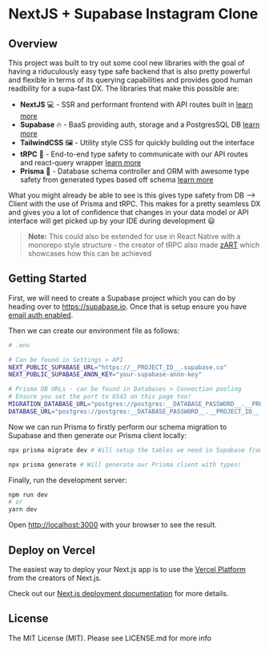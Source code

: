 # NextJS + Supabase Instagram Clone

## Overview

This project was built to try out some cool new libraries with the goal of having a riduculously easy type safe backend that is also pretty powerful and flexible in terms of its querying capabilities and provides good human readbility for a supa-fast DX. The libraries that make this possible are:

- **NextJS** 💻 - SSR and performant frontend with API routes built in [learn more](https://nextjs.org/)
- **Supabase** 🔥 - BaaS providing auth, storage and a PostgresSQL DB [learn more](https://supabase.io/)
- **TailwindCSS** 🖼 - Utility style CSS for quickly building out the interface
- **tRPC** 💪 - End-to-end type safety to communicate with our API routes and react-query wrapper [learn more](https://trpc.io/)
- **Prisma** 💎 - Database schema controller and ORM with awesome type safety from generated types based off schema [learn more](https://prisma.io/)

What you might already be able to see is this gives type safety from DB --> Client with the use of Prisma and tRPC. This makes for a pretty seamless DX and gives you a lot of confidence that changes in your data model or API interface will get picked up by your IDE during development 😃

> **Note:** This could also be extended for use in React Native with a monorepo style structure - the creator of tRPC also made [zART](https://github.com/KATT/zart) which showcases how this can be achieved

## Getting Started

First, we will need to create a Supabase project which you can do by heading over to https://supabase.io. Once that is setup ensure you have [email auth enabled](https://supabase.io/docs/guides/auth).

Then we can create our environment file as follows:

```bash
# .env

# Can be found in Settings > API
NEXT_PUBLIC_SUPABASE_URL="https://__PROJECT_ID__.supabase.co"
NEXT_PUBLIC_SUPABASE_ANON_KEY="your-supabase-anon-key"

# Prisma DB URLs - can be found in Databases > Connection pooling
# Ensure you set the port to 6543 on this page too!
MIGRATION_DATABASE_URL="postgres://postgres:__DATABASE_PASSWORD__.__PROJECT_ID__.supabase.co:5432/postgres"
DATABASE_URL="postgres://postgres:__DATABASE_PASSWORD__.__PROJECT_ID__.supabase.co:6543/postgres?pgbouncer=true"
```

Now we can run Prisma to firstly perform our schema migration to Supabase and then generate our Prisma client locally:

```bash
npx prisma migrate dev # Will setup the tables we need in Supabase from our schema
```

```bash
npx prisma generate # Will generate our Prisma client with types!
```

Finally, run the development server:

```bash
npm run dev
# or
yarn dev
```

Open [http://localhost:3000](http://localhost:3000) with your browser to see the result.

## Deploy on Vercel

The easiest way to deploy your Next.js app is to use the [Vercel Platform](https://vercel.com/new?utm_medium=default-template&filter=next.js&utm_source=create-next-app&utm_campaign=create-next-app-readme) from the creators of Next.js.

Check out our [Next.js deployment documentation](https://nextjs.org/docs/deployment) for more details.

## License

The MIT License (MIT). Please see LICENSE.md for more info
